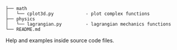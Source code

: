 ```
├── math
│   └── cplot3d.py            - plot complex functions
├── physics
│   └── lagrangian.py         - lagrangian mechanics functions
└── README.md
```

Help and examples inside source code files.